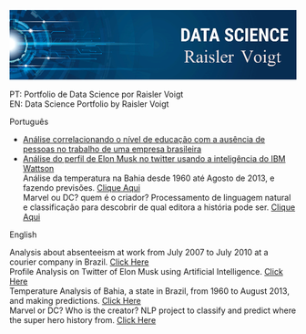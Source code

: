 ![](https://github.com/Raisler/DataScience_Portfolio/blob/master/bannerRV.png)

PT: Portfolio de Data Science por Raisler Voigt </br>
EN: Data Science Portfolio by Raisler Voigt </br>

Português

* [Análise correlacionando o nível de educação com a ausência de pessoas no trabalho de uma empresa brasileira](https://github.com/Raisler/DataScience_Portfolio/blob/master/Absenteeism_Analysis/Absenteeism_at_work.pdf)</br>
* [Análise do perfil de Elon Musk no twitter usando a inteligência do IBM Wattson](https://github.com/Raisler/Profile-Analisys-On-Twitter)</br>
Análise da temperatura na Bahia desde 1960 até Agosto de 2013, e fazendo previsões. [Clique Aqui](https://github.com/Raisler/DataScience_Portfolio/blob/master/TemperatureAnalysis/Bahia_Temperatures.ipynb) </br>
Marvel ou DC? quem é o criador? Processamento de linguagem natural e classificação para descobrir de qual editora a história pode ser. [Clique Aqui](https://www.kaggle.com/raislervoigt/marvel-or-dc-creators)  </br>

English

Analysis about absenteeism at work from July 2007 to July 2010 at a courier company in Brazil. [Click Here](https://github.com/Raisler/DataScience_Portfolio/blob/master/Absenteeism_Analysis/Absenteeism_at_work.pdf)  </br>
Profile Analysis on Twitter of Elon Musk using Artificial Intelligence. [Click Here](https://github.com/Raisler/Profile-Analisys-On-Twitter)</br>
Temperature Analysis of Bahia, a state in Brazil, from 1960 to August 2013, and making predictions. [Click Here](https://github.com/Raisler/DataScience_Portfolio/blob/master/TemperatureAnalysis/Bahia_Temperatures.ipynb) </br>
Marvel or DC? Who is the creator? NLP project to classify and predict where the super hero history from.  [Click Here](https://www.kaggle.com/raislervoigt/marvel-or-dc-creators)</br>

